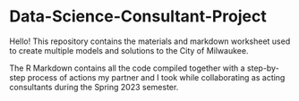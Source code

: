# Data-Science-Consultant-Project


Hello! This repository contains the materials and markdown worksheet used to create multiple models and solutions to the City of Milwaukee. 


The R Markdown contains all the code compiled together with a step-by-step process of actions my partner and I took while collaborating as acting consultants during the Spring 2023 semester.
